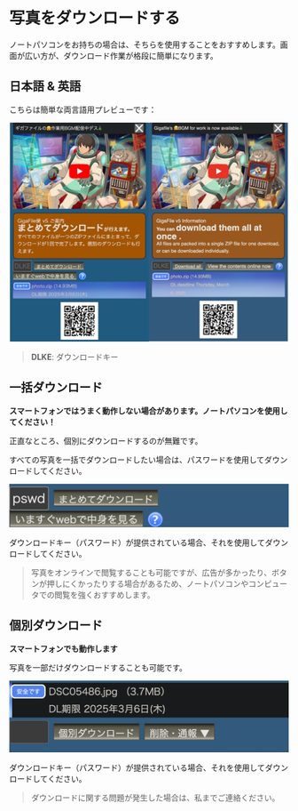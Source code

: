 # 写真をダウンロードする

ノートパソコンをお持ちの場合は、そちらを使用することをおすすめします。画面が広い方が、ダウンロード作業が格段に簡単になります。

## 日本語 & 英語

こちらは簡単な両言語用プレビューです：

![](./images/original-vs-translation.jpg)

> **DLKE**: ダウンロードキー

## 一括ダウンロード

**スマートフォンではうまく動作しない場合があります。ノートパソコンを使用してください！**

正直なところ、個別にダウンロードするのが無難です。

すべての写真を一括でダウンロードしたい場合は、パスワードを使用してダウンロードしてください。

![](./images/download-at-once-jp.png)

ダウンロードキー（パスワード）が提供されている場合、それを使用してダウンロードしてください。

> 写真をオンラインで閲覧することも可能ですが、広告が多かったり、ボタンが押しにくかったりする場合があるため、ノートパソコンやコンピュータでの閲覧を強くおすすめします。

## 個別ダウンロード

**スマートフォンでも動作します**

写真を一部だけダウンロードすることも可能です。

![](./images/step-3-indivisual-download-jpn.png)

ダウンロードキー（パスワード）が提供されている場合、それを使用してダウンロードしてください。

> ダウンロードに関する問題が発生した場合は、私までご連絡ください。